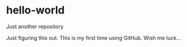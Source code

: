 # hello-world
Just another repository

Just figuring this out. This is my first time using GitHub. Wish me luck...
